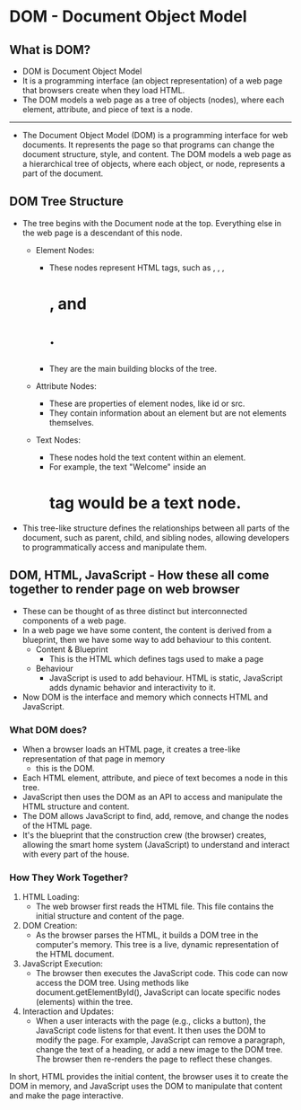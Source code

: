 # DOM - Document Object Model


## What is DOM?
- DOM is Document Object Model
- It is a programming interface (an object representation) of a web page that browsers create when they load HTML.
- The DOM models a web page as a tree of objects (nodes), where each element, attribute, and piece of text is a node.

---

- The Document Object Model (DOM) is a programming interface for web documents. It represents the page so that programs can change the document structure, style, and content. The DOM models a web page as a hierarchical tree of objects, where each object, or node, represents a part of the document.

## DOM Tree Structure
- The tree begins with the Document node at the top. Everything else in the web page is a descendant of this node.
    - Element Nodes:
        - These nodes represent HTML tags, such as <html>, <head>, <body>, <h1>, and <p>.
        - They are the main building blocks of the tree.

    - Attribute Nodes:
        - These are properties of element nodes, like id or src.
        - They contain information about an element but are not elements themselves.

    - Text Nodes:
        - These nodes hold the text content within an element.
        - For example, the text "Welcome" inside an <h1> tag would be a text node.

- This tree-like structure defines the relationships between all parts of the document, such as parent, child, and sibling nodes, allowing developers to programmatically access and manipulate them.


## DOM, HTML, JavaScript - How these all come together to render page on web browser
- These can be thought of as three distinct but interconnected components of a web page.
- In a web page we have some content, the content is derived from a blueprint, then we have some way to add behaviour to
this content.
    - Content & Blueprint
        - This is the HTML which defines tags used to make a page
    - Behaviour
        - JavaScript is used to add behaviour. HTML is static, JavaScript adds dynamic behavior and interactivity to it.
- Now DOM is the interface and memory which connects HTML and JavaScript.

### What DOM does?
- When a browser loads an HTML page, it creates a tree-like representation of that page in memory
    - this is the DOM.
- Each HTML element, attribute, and piece of text becomes a node in this tree.
- JavaScript then uses the DOM as an API to access and manipulate the HTML structure and content.
- The DOM allows JavaScript to find, add, remove, and change the nodes of the HTML page.
- It's the blueprint that the construction crew (the browser) creates, allowing the smart home system (JavaScript) to understand and interact with every part of the house.

### How They Work Together?
1. HTML Loading:
    - The web browser first reads the HTML file. This file contains the initial structure and content of the page.
2. DOM Creation:
    - As the browser parses the HTML, it builds a DOM tree in the computer's memory. This tree is a live, dynamic representation of the HTML document.
3. JavaScript Execution:
    - The browser then executes the JavaScript code. This code can now access the DOM tree. Using methods like document.getElementById(), JavaScript can locate specific nodes (elements) within the tree.
4. Interaction and Updates:
    - When a user interacts with the page (e.g., clicks a button), the JavaScript code listens for that event. It then uses the DOM to modify the page. For example, JavaScript can remove a paragraph, change the text of a heading, or add a new image to the DOM tree. The browser then re-renders the page to reflect these changes.

In short, HTML provides the initial content, the browser uses it to create the DOM in memory, and JavaScript uses the DOM to manipulate that content and make the page interactive.

